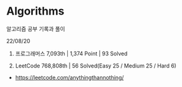# Algorithms

알고리즘 공부 기록과 풀이

22/08/20

1. 프로그래머스 7,093th | 1,374 Point | 93 Solved

2. LeetCode 768,808th | 56 Solved(Easy 25 / Medium 25 / Hard 6)

- https://leetcode.com/anythingthannothing/
